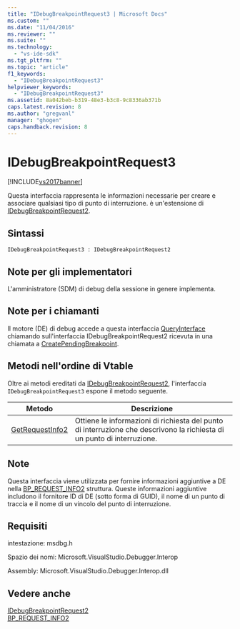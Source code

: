 ```yaml
---
title: "IDebugBreakpointRequest3 | Microsoft Docs"
ms.custom: ""
ms.date: "11/04/2016"
ms.reviewer: ""
ms.suite: ""
ms.technology: 
  - "vs-ide-sdk"
ms.tgt_pltfrm: ""
ms.topic: "article"
f1_keywords: 
  - "IDebugBreakpointRequest3"
helpviewer_keywords: 
  - "IDebugBreakpointRequest3"
ms.assetid: 8a042beb-b319-48e3-b3c8-9c8336ab371b
caps.latest.revision: 8
ms.author: "gregvanl"
manager: "ghogen"
caps.handback.revision: 8
---
```

# IDebugBreakpointRequest3
[!INCLUDE[vs2017banner](../../../code-quality/includes/vs2017banner.md)]

Questa interfaccia rappresenta le informazioni necessarie per creare e associare qualsiasi tipo di punto di interruzione.  è un'estensione di [IDebugBreakpointRequest2](../../../extensibility/debugger/reference/idebugbreakpointrequest2.md).  
  
## Sintassi  
  
```  
IDebugBreakpointRequest3 : IDebugBreakpointRequest2  
```  
  
## Note per gli implementatori  
 L'amministratore \(SDM\) di debug della sessione in genere implementa.  
  
## Note per i chiamanti  
 Il motore \(DE\) di debug accede a questa interfaccia [QueryInterface](/visual-cpp/atl/queryinterface) chiamando sull'interfaccia IDebugBreakpointRequest2 ricevuta in una chiamata a [CreatePendingBreakpoint](../../../extensibility/debugger/reference/idebugengine2-creatependingbreakpoint.md).  
  
## Metodi nell'ordine di Vtable  
 Oltre ai metodi ereditati da [IDebugBreakpointRequest2](../../../extensibility/debugger/reference/idebugbreakpointrequest2.md), l'interfaccia `IDebugBreakpointRequest3` espone il metodo seguente.  
  
|Metodo|Descrizione|  
|------------|-----------------|  
|[GetRequestInfo2](../../../extensibility/debugger/reference/idebugbreakpointrequest3-getrequestinfo2.md)|Ottiene le informazioni di richiesta del punto di interruzione che descrivono la richiesta di un punto di interruzione.|  
  
## Note  
 Questa interfaccia viene utilizzata per fornire informazioni aggiuntive a DE nella [BP\_REQUEST\_INFO2](../../../extensibility/debugger/reference/bp-request-info2.md) struttura.  Queste informazioni aggiuntive includono il fornitore ID di DE \(sotto forma di GUID\), il nome di un punto di traccia e il nome di un vincolo del punto di interruzione.  
  
## Requisiti  
 intestazione: msdbg.h  
  
 Spazio dei nomi: Microsoft.VisualStudio.Debugger.Interop  
  
 Assembly: Microsoft.VisualStudio.Debugger.Interop.dll  
  
## Vedere anche  
 [IDebugBreakpointRequest2](../../../extensibility/debugger/reference/idebugbreakpointrequest2.md)   
 [BP\_REQUEST\_INFO2](../../../extensibility/debugger/reference/bp-request-info2.md)